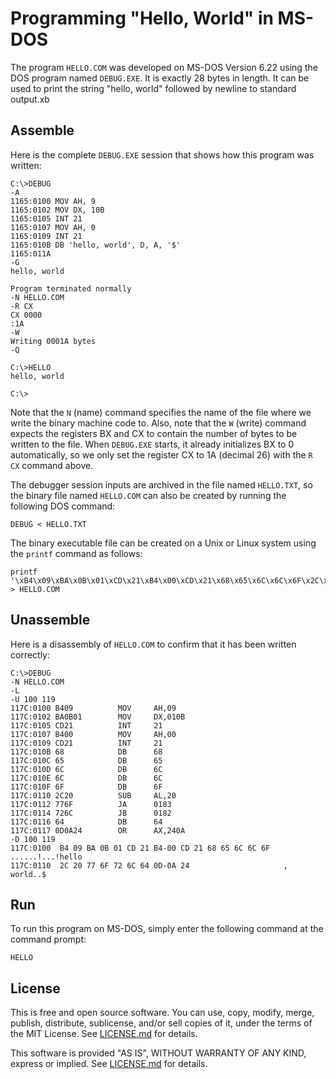 Programming "Hello, World" in MS-DOS
====================================

The program `HELLO.COM` was developed on MS-DOS Version 6.22 using the
DOS program named `DEBUG.EXE`. It is exactly 28 bytes in length. It
can be used to print the string "hello, world" followed by newline to
standard output.xb


Assemble
--------

Here is the complete `DEBUG.EXE` session that shows how this program
was written:

```
C:\>DEBUG
-A
1165:0100 MOV AH, 9
1165:0102 MOV DX, 10B
1165:0105 INT 21
1165:0107 MOV AH, 0
1165:0109 INT 21
1165:010B DB 'hello, world', D, A, '$'
1165:011A
-G
hello, world

Program terminated normally
-N HELLO.COM
-R CX
CX 0000
:1A
-W
Writing 0001A bytes
-Q

C:\>HELLO
hello, world

C:\>
```

Note that the `N` (name) command specifies the name of the file where
we write the binary machine code to. Also, note that the `W` (write)
command expects the registers BX and CX to contain the number of bytes
to be written to the file. When `DEBUG.EXE` starts, it already
initializes BX to 0 automatically, so we only set the register CX to
1A (decimal 26) with the `R CX` command above.

The debugger session inputs are archived in the file named
`HELLO.TXT`, so the binary file named `HELLO.COM` can also be created
by running the following DOS command:

```
DEBUG < HELLO.TXT
```

The binary executable file can be created on a Unix or Linux system
using the `printf` command as follows:

```
printf '\xB4\x09\xBA\x0B\x01\xCD\x21\xB4\x00\xCD\x21\x68\x65\x6C\x6C\x6F\x2C\x20\x77\x6F\x72\x6C\x64\x0D\x0A\x24' > HELLO.COM
```


Unassemble
----------

Here is a disassembly of `HELLO.COM` to confirm that it has been
written correctly:

```
C:\>DEBUG
-N HELLO.COM
-L
-U 100 119
117C:0100 B409          MOV     AH,09
117C:0102 BA0B01        MOV     DX,010B
117C:0105 CD21          INT     21
117C:0107 B400          MOV     AH,00
117C:0109 CD21          INT     21
117C:010B 68            DB      68
117C:010C 65            DB      65
117C:010D 6C            DB      6C
117C:010E 6C            DB      6C
117C:010F 6F            DB      6F
117C:0110 2C20          SUB     AL,20
117C:0112 776F          JA      0183
117C:0114 726C          JB      0182
117C:0116 64            DB      64
117C:0117 0D0A24        OR      AX,240A
-D 100 119
117C:0100  B4 09 BA 0B 01 CD 21 B4-00 CD 21 68 65 6C 6C 6F   ......!...!hello
117C:0110  2C 20 77 6F 72 6C 64 0D-0A 24                     , world..$
```


Run
---

To run this program on MS-DOS, simply enter the following command at
the command prompt:

```
HELLO
```


License
-------

This is free and open source software. You can use, copy, modify,
merge, publish, distribute, sublicense, and/or sell copies of it,
under the terms of the MIT License. See [LICENSE.md][L] for details.

This software is provided "AS IS", WITHOUT WARRANTY OF ANY KIND,
express or implied. See [LICENSE.md][L] for details.

[L]: LICENSE.md
